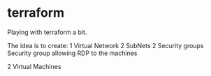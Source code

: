 # terraform
Playing with terraform a bit.

The idea is to create:
1 Virtual Network
    2 SubNets
    2 Security groups
    Security group allowing RDP to the machines
    
2 Virtual Machines

